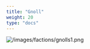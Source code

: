 ```yaml
---
title: "Gnoll"
weight: 20
type: "docs"
---
```


![/images/factions/gnolls1.png](/images/factions/gnolls1.png)

